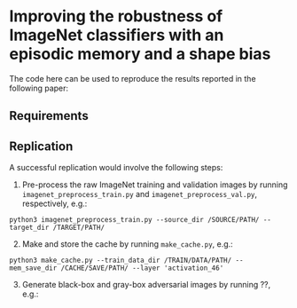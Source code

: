 # Improving the robustness of ImageNet classifiers with an episodic memory and a shape bias
The code here can be used to reproduce the results reported in the following paper:

## Requirements

## Replication
A successful replication would involve the following steps:

1. Pre-process the raw ImageNet training and validation images by running `imagenet_preprocess_train.py` and `imagenet_preprocess_val.py`, respectively, e.g.:
```
python3 imagenet_preprocess_train.py --source_dir /SOURCE/PATH/ --target_dir /TARGET/PATH/
```

2. Make and store the cache by running `make_cache.py`, e.g.:
```
python3 make_cache.py --train_data_dir /TRAIN/DATA/PATH/ --mem_save_dir /CACHE/SAVE/PATH/ --layer 'activation_46'
```

3. Generate black-box and gray-box adversarial images by running ??, e.g.:
